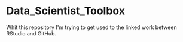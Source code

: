 # Data_Scientist_Toolbox

Whit this repository I'm trying to get used to the linked work between RStudio and GitHub.
